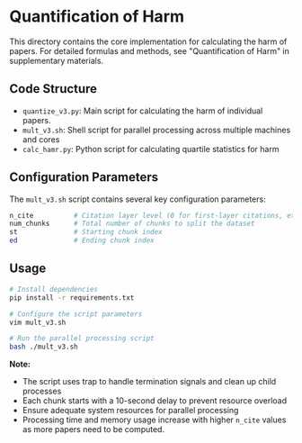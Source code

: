# Quantification of Harm

This directory contains the core implementation for calculating the harm of papers. For detailed formulas and methods, see "Quantification of Harm" in supplementary materials.

## Code Structure

- `quantize_v3.py`: Main script for calculating the harm  of individual papers.
- `mult_v3.sh`: Shell script for parallel processing across multiple machines and cores
- `calc_hamr.py`: Python script for calculating quartile statistics for harm

## Configuration Parameters

The `mult_v3.sh` script contains several key configuration parameters:

```sh
n_cite          # Citation layer level (0 for first-layer citations, etc.)
num_chunks      # Total number of chunks to split the dataset
st              # Starting chunk index
ed              # Ending chunk index
```

## Usage

```sh
# Install dependencies
pip install -r requirements.txt

# Configure the script parameters
vim mult_v3.sh

# Run the parallel processing script
bash ./mult_v3.sh
```

**Note:**

- The script uses trap to handle termination signals and clean up child processes
- Each chunk starts with a 10-second delay to prevent resource overload
- Ensure adequate system resources for parallel processing
- Processing time and memory usage increase with higher `n_cite` values as more papers need to be computed.

